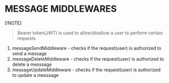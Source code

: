 # MESSAGE MIDDLEWARES

[!NOTE]

> Bearer token(JWT) is used to allow/disallow a user to perform certain requests

1. messageSendMiddleware - checks if the request(user) is authorized to send a message
2. messageDeleteMiddleware - checks if the request(user) is authorized to delete a messsage
3. messageUpdateMiddleware - checks if the request(user) is authorized to update a messsage
